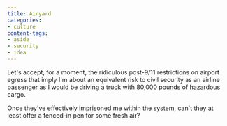 ```yaml
---
title: Airyard
categories:
- culture
content-tags:
- aside
- security
- idea
---
```


Let's accept, for a moment, the ridiculous post-9/11 restrictions on airport egress that imply I'm about an equivalent risk to civil security as an airline passenger as I would be driving a truck with 80,000 pounds of hazardous cargo.

Once they've effectively imprisoned me within the system, can't they at least offer a fenced-in pen for some fresh air?
